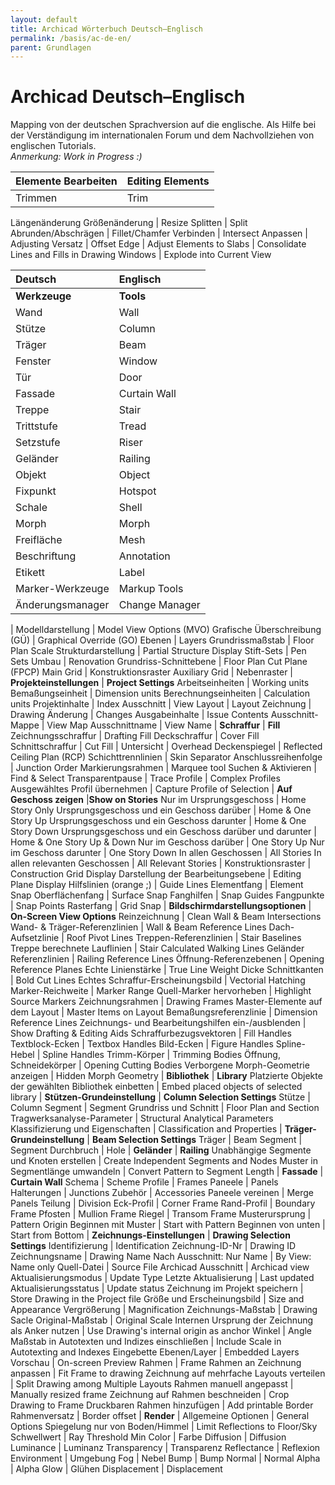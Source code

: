 ```yaml
---
layout: default
title: Archicad Wörterbuch Deutsch–Englisch
permalink: /basis/ac-de-en/
parent: Grundlagen
---
```

# Archicad Deutsch–Englisch

Mapping von der deutschen Sprachversion auf die englische. Als Hilfe bei der Verständigung im internationalen Forum und dem Nachvollziehen von englischen Tutorials.  
_Anmerkung: Work in Progress :)_


**Elemente Bearbeiten** | **Editing Elements**
|  :---   |   :---   |
Trimmen | Trim
Längenänderung 
Größenänderung | Resize
Splitten | Split
Abrunden/Abschrägen | Fillet/Chamfer
Verbinden | Intersect
Anpassen | Adjusting
Versatz | Offset Edge
| Adjust Elements to Slabs
| Consolidate Lines and Fills in Drawing Windows
| Explode into Current View



| Deutsch | Englisch |
|  :---   |   :---   |
**Werkzeuge**    | **Tools**
Wand             | Wall
Stütze           | Column
Träger           | Beam
Fenster          | Window
Tür              | Door
Fassade          | Curtain Wall
Treppe           | Stair
Trittstufe       | Tread
Setzstufe        | Riser
Geländer         | Railing
Objekt           | Object
Fixpunkt         | Hotspot
Schale           | Shell
Morph            | Morph
Freifläche       | Mesh
Beschriftung     | Annotation
Etikett          | Label
Marker-Werkzeuge | Markup Tools
Änderungsmanager | Change Manager
 | 
Modelldarstellung             | Model View Options (MVO)
Grafische Überschreibung (GÜ) | Graphical Override (GO)
Ebenen                        | Layers
Grundrissmaßstab              | Floor Plan Scale
Strukturdarstellung           | Partial Structure Display
Stift-Sets                    | Pen Sets
Umbau                         | Renovation
Grundriss-Schnittebene        | Floor Plan Cut Plane (FPCP)
Main Grid                     | Konstruktionsraster
Auxiliary Grid                | Nebenraster
 | 
**Projekteinstellungen**      | **Project Settings**
Arbeitseinheiten              | Working units
Bemaßungseinheit              | Dimension units
Berechnungseinheiten          | Calculation units
Projektinhalte                | Index
Ausschnitt                    | View
Layout                        | Layout
Zeichnung                     | Drawing
Änderung                      | Changes
Ausgabeinhalte                | Issue Contents
Ausschnitt-Mappe              | View Map
Ausschnittname                | View Name
 | 
**Schraffur**        | **Fill**
Zeichnungsschraffur  | Drafting Fill
Deckschraffur        | Cover Fill
Schnittschraffur     | Cut Fill
 | 
Untersicht           | Overhead
Deckenspiegel        | Reflected Ceiling Plan (RCP)
Schichttrennlinien   | Skin Separator
Anschlussreihenfolge | Junction Order
Markierungsrahmen    | Marquee tool
Suchen & Aktivieren  | Find & Select
Transparentpause     | Trace
Profile                        | Complex Profiles
Ausgewähltes Profil übernehmen | Capture Profile of Selection
 | 
**Auf Geschoss zeigen**                                 |**Show on Stories**
Nur im Ursprungsgeschoss                                | Home Story Only
Ursprungsgeschoss und ein Geschoss darüber              | Home & One Story Up
Ursprungsgeschoss und ein Geschoss darunter             | Home & One Story Down
Ursprungsgeschoss und ein Geschoss darüber und darunter | Home & One Story Up & Down
Nur im Geschoss darüber                                 | One Story Up
Nur im Geschoss darunter                                | One Story Down
In allen Geschossen                                     | All Stories
In allen relevanten Geschossen                          | All Relevant Stories
 | 
Konstruktionsraster                 | Construction Grid Display
Darstellung der Bearbeitungsebene   | Editing Plane Display
Hilfslinien (orange ;)  | Guide Lines
Elementfang             | Element Snap
Oberflächenfang         | Surface Snap
Fanghilfen              | Snap Guides
Fangpunkte              | Snap Points
Rasterfang              | Grid Snap
 | 
**Bildschirmdarstellungsoptionen**  | **On-Screen View Options**
Reinzeichnung                       | Clean Wall & Beam Intersections
Wand- & Träger-Referenzlinien       | Wall & Beam Reference Lines
Dach-Aufsetzlinie                   | Roof Pivot Lines
Treppen-Referenzlinien              | Stair Baselines
Treppe berechnete Lauflinien        | Stair Calculated Walking Lines <!-- Berechnungsrichtlinien für Treppenpodest ? wo? -->
Geländer Referenzlinien             | Railing Reference Lines
Öffnung-Referenzebenen              | Opening Reference Planes
Echte Linienstärke                  | True Line Weight
Dicke Schnittkanten                 | Bold Cut Lines
Echtes Schraffur-Erscheinungsbild   | Vectorial Hatching
Marker-Reichweite                   | Marker Range
Quell-Marker hervorheben            | Highlight Source Markers
Zeichnungsrahmen                    | Drawing Frames
Master-Elemente auf dem Layout      | Master Items on Layout
Bemaßungsreferenzlinie              | Dimension Reference Lines
Zeichnungs- und Bearbeitungshilfen ein-/ausblenden | Show Drafting & Editing Aids
Schraffurbezugsvektoren             | Fill Handles
Textblock-Ecken                     | Textbox Handles
Bild-Ecken                          | Figure Handles
Spline-Hebel                        | Spline Handles
Trimm-Körper                        | Trimming Bodies
Öffnung, Schneidekörper             | Opening Cutting Bodies
Verborgene Morph-Geometrie anzeigen | Hidden Morph Geometry
 | 
**Bibliothek** | **Library**
Platzierte Objekte der gewählten Bibliothek einbetten | Embed placed objects of selected library
 | 
**Stützen-Grundeinstellung**        | **Column Selection Settings**
Stütze                              | Column
Segment                             | Segment
Grundriss und Schnitt               | Floor Plan and Section
Tragwerksanalyse-Parameter          | Structural Analytical Parameters
Klassifizierung und Eigenschaften   | Classification and Properties
 | 
**Träger-Grundeinstellung** | **Beam Selection Settings**
Träger                      | Beam
Segment                     | Segment
Durchbruch                  | Hole
 | 
**Geländer**                              | **Railing**
Unabhängige Segmente und Knoten erstellen | Create Independent Segments and Nodes
Muster in Segmentlänge umwandeln          | Convert Pattern to Segment Length
 | 
**Fassade**         | **Curtain Wall**
Schema              | Scheme
Profile             | Frames
Paneele             | Panels
Halterungen         | Junctions
Zubehör             | Accessories
Paneele vereinen    | Merge Panels
Teilung             | Division
Eck-Profil          | Corner Frame
Rand-Profil         | Boundary Frame
Pfosten             | Mullion Frame
Riegel              | Transom Frame
Musterursprung      | Pattern Origin
Beginnen mit Muster | Start with Pattern
Beginnen von unten  | Start from Bottom
 | 
**Zeichnungs-Einstellungen**     | **Drawing Selection Settings**
Identifizierung                  | Identification
Zeichnung-ID-Nr                  | Drawing ID
Zeichnungsname                   | Drawing Name
Nach Ausschnitt: Nur Name        | By View: Name only
Quell-Datei                      | Source File
Archicad Ausschnitt              | Archicad view
Aktualisierungsmodus             | Update Type
Letzte Aktualisierung            | Last updated
Aktualisierungsstatus            | Update status
Zeichnung im Projekt speichern   | Store Drawing in the Project file
Größe und Erscheinungsbild       | Size and Appearance
Vergrößerung                     | Magnification
Zeichnungs-Maßstab               | Drawing Sacle
Original-Maßstab                 | Original Scale
Internen Ursprung der Zeichnung als Anker nutzen | Use Drawing's internal origin as anchor
Winkel                           | Angle
Maßstab in Autotexten und Indizes einschließen | Include Scale in Autotexting and Indexes
Eingebette Ebenen/Layer          | Embedded Layers
Vorschau                         | On-screen Preview
Rahmen                           | Frame
Rahmen an Zeichnung anpassen     | Fit Frame to drawing
Zeichnung auf mehrfache Layouts verteilen | Split Drawing among Multiple Layouts
Rahmen manuell angepasst         | Manually resized frame
Zeichnung auf Rahmen beschneiden | Crop Drawing to Frame
Druckbaren Rahmen hinzufügen     | Add printable Border
Rahmenversatz                    | Border offset
 | 
**Render**                      | <!--  -->
Allgemeine Optionen             | General Options
Spiegelung nur von Boden/Himmel | Limit Reflections to Floor/Sky
Schwellwert                     | Ray Threshold Min
Color                           | Farbe
Diffusion                       | Diffusion
Luminance                       | Luminanz
Transparency                    | Transparenz
Reflectance                     | Reflexion
Environment                     | Umgebung
Fog                             | Nebel
Bump                            | Bump
Normal                          | Normal
Alpha                           | Alpha
Glow                            | Glühen
Displacement                    | Displacement

